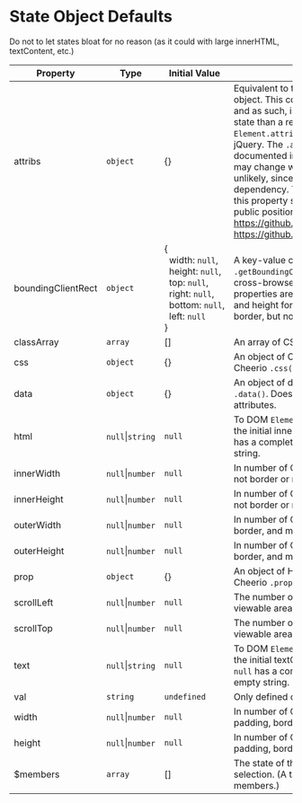 # State Object Defaults
Do not to let states bloat for no reason (as it could with large innerHTML, textContent, etc.)

| Property | Type | Initial Value | Description |
| --- | --- | --- | --- |
| attribs | `object` | {} | Equivalent to the `.attribs` property of a Cheerio object. This consists of simple key-value pairs, and as such, is preferable to use for storing state than a replica of the much more complex `Element.attributes` collection, as utilized by jQuery. The `.attribs` property is not documented in the Cheerio documentation, and may change without notice. However, this is unlikely, since it is derived from its htmlparser2 dependency. The htmlparser2 package has had this property since its initial release and its public position is that this won't change. https://github.com/fb55/htmlparser2/issues/35 https://github.com/cheeriojs/cheerio/issues/547 |
| boundingClientRect | `object` | {<br>&nbsp;&nbsp;width:&nbsp;`null`,<br>&nbsp;&nbsp;height:&nbsp;`null`,<br>&nbsp;&nbsp;top:&nbsp;`null`,<br>&nbsp;&nbsp;right:&nbsp;`null`,<br>&nbsp;&nbsp;bottom:&nbsp;`null`,<br>&nbsp;&nbsp;left:&nbsp;`null`<br>} | A key-value copy of the object returned by `.getBoundingClientRect()` (minus `.x` and `.y` for cross-browser compatibility). This object's properties are all of type `null` or `number`. Width and height for this object include padding and border, but not margin. |
| classArray | `array` | [] | An array of CSS classes. |
| css | `object` | {} | An object of CSS properties set by jQuery or Cheerio `.css()`. |
| data | `object` | {} | An object of data saved by jQuery or Cheerio `.data()`. Does not correspond to HTML data attributes. |
| html | `null`\|`string` | `null` | To DOM `Element.innerHTML` spec. `null` means the initial innerHTML state wasn't modified. `null` has a completely different meaning than empty string. |
| innerWidth | `null`\|`number` | `null` | In number of CSS pixels. Includes padding, but not border or margin. |
| innerHeight | `null`\|`number` | `null` | In number of CSS pixels. Includes padding, but not border or margin. |
| outerWidth | `null`\|`number` | `null` | In number of CSS pixels. Includes padding, border, and margin. |
| outerHeight | `null`\|`number` | `null` | In number of CSS pixels. Includes padding, border, and margin. |
| prop | `object` | {} | An object of HTML properties set by jQuery or Cheerio `.prop()`. |
| scrollLeft | `null`\|`number` | `null` | The number of CSS pixels scrolled to the left of viewable area. |
| scrollTop | `null`\|`number` | `null` | The number of CSS pixels scrolled above the viewable area. |
| text | `null`\|`string` | `null` | To DOM `Element.textContent` spec. `null` means the initial textContent state wasn't modified. `null` has a completely different meaning than empty string. |
| val | `string` | `undefined` | Only defined on input element states. |
| width | `null`\|`number` | `null` | In number of CSS pixels. Does not include padding, border, or margin. |
| height | `null`\|`number` | `null` | In number of CSS pixels. Does not include padding, border, or margin. |
| $members | `array` | [] | The state of the members belonging to the selection. (A tag or class can select multiple members.) |
